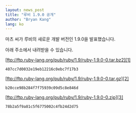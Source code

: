 ```yaml
---
layout: news_post
title: "루비 1.9.0 공개"
author: "Bryan Kang"
lang: ko
---
```


마츠 씨가 루비의 새로운 개발 버전인 1.9.0을 발표했습니다.

아래 주소에서 내려받을 수 있습니다.

[ftp://ftp.ruby-lang.org/pub/ruby/1.9/ruby-1.9.0-0.tar.bz2][1]

    407cc7d0032e19eb12216c0ebc7f17b3

[ftp://ftp.ruby-lang.org/pub/ruby/1.9/ruby-1.9.0-0.tar.gz][2]

    b20cce98b284f7f75939c09d5c8e846d

[ftp://ftp.ruby-lang.org/pub/ruby/1.9/ruby-1.9.0-0.zip][3]

    78b2a5f9a81c5f6775002c4fb24d2d75



[1]: ftp://ftp.ruby-lang.org/pub/ruby/1.9/ruby-1.9.0-0.tar.bz2
[2]: ftp://ftp.ruby-lang.org/pub/ruby/1.9/ruby-1.9.0-0.tar.gz
[3]: ftp://ftp.ruby-lang.org/pub/ruby/1.9/ruby-1.9.0-0.zip
